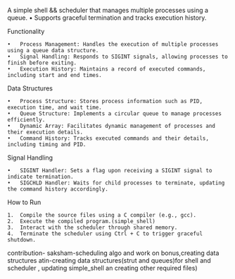 A simple shell  && scheduler that manages multiple processes using a queue.
	•	Supports graceful termination and tracks execution history.

Functionality

	•	Process Management: Handles the execution of multiple processes using a queue data structure.
	•	Signal Handling: Responds to SIGINT signals, allowing processes to finish before exiting.
	•	Execution History: Maintains a record of executed commands, including start and end times.

Data Structures

	•	Process Structure: Stores process information such as PID, execution time, and wait time.
	•	Queue Structure: Implements a circular queue to manage processes efficiently.
	•	Dynamic Array: Facilitates dynamic management of processes and their execution details.
	•	Command History: Tracks executed commands and their details, including timing and PID.

Signal Handling

	•	SIGINT Handler: Sets a flag upon receiving a SIGINT signal to indicate termination.
	•	SIGCHLD Handler: Waits for child processes to terminate, updating the command history accordingly.

How to Run

	1.	Compile the source files using a C compiler (e.g., gcc).
	2.	Execute the compiled program.(simple_shell)
	3.	Interact with the scheduler through shared memory.
	4.	Terminate the scheduler using Ctrl + C to trigger graceful shutdown.


contribution- saksham-scheduling algo and work on bonus,creating data structures
              atin-creating data structures(strut and queues)for shell and scheduler , updating simple_shell an creating other required files)


